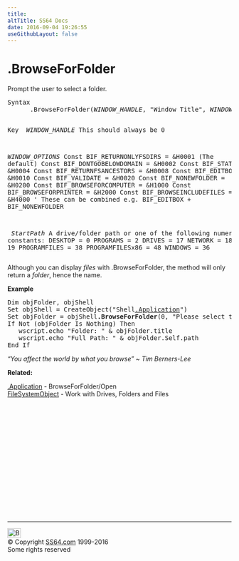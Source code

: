 ```yaml
---
title:
altTitle: SS64 Docs
date: 2016-09-04 19:26:55
useGithubLayout: false
---
```

<!-- #BeginLibraryItem "/Library/head_vb.lbi" --><!-- #EndLibraryItem --><h1>.BrowseForFolder</h1> 
<p>Prompt the user to select a folder. </p>
<pre>Syntax 
      .BrowseForFolder(<i>WINDOW_HANDLE</i>, "Window Title", <i>WINDOW_OPTIONS</i>, <i>StartPath</i>)

Key
<i>   WINDOW_HANDLE</i>  This should always be 0<i>

   WINDOW_OPTIONS</i>
     Const BIF_RETURNONLYFSDIRS   = &amp;H0001  (The default)
     Const BIF_DONTGOBELOWDOMAIN  = &amp;H0002
     Const BIF_STATUSTEXT         = &amp;H0004
     Const BIF_RETURNFSANCESTORS  = &amp;H0008
     Const BIF_EDITBOX            = &amp;H0010
     Const BIF_VALIDATE           = &amp;H0020
     Const BIF_NONEWFOLDER        = &amp;H0200
     Const BIF_BROWSEFORCOMPUTER  = &amp;H1000
     Const BIF_BROWSEFORPRINTER   = &amp;H2000
     Const BIF_BROWSEINCLUDEFILES = &amp;H4000
     ' These can be combined e.g. BIF_EDITBOX + BIF_NONEWFOLDER

<i>   StartPath</i>     A drive/folder path or one of the following numeric constants: 
     DESKTOP = 0
     PROGRAMS = 2
     DRIVES = 17
     NETWORK = 18
     NETHOOD = 19
     PROGRAMFILES = 38
     PROGRAMFILESx86 = 48
     WINDOWS = 36</pre>
<p>Although you can display  <i>files</i> with <span class="code">.BrowseForFolder</span>, the method will only return a <i>folder</i>, hence the name. </p>
<p><b>Example</b></p>
<pre>Dim objFolder, objShell
Set objShell = CreateObject("Shell<a href="shell.html">.Application</a>")
Set objFolder = objShell<b>.BrowseForFolder</b>(0, "Please select the folder.", 1, "")
If Not (objFolder Is Nothing) Then
   wscript.echo "Folder: " &amp; objFolder.title
   wscript.echo "Full Path: " &amp; objFolder.Self.path 
End If</pre>
<p class="quote"><i>“You affect the world by what you browse” ~ Tim Berners-Lee</i></p>
<p><b>Related:</b></p>
<p><a href="application.html">.Application</a> - BrowseForFolder/Open<br>
<a href="filesystemobject.html">FileSystemObject</a> - Work with Drives, Folders and Files </p><!-- #BeginLibraryItem "/Library/foot_vb.lbi" --><p>
<!-- VB300 -->
<ins class="adsbygoogle" style="display:inline-block;width:300px;height:250px" data-ad-client="ca-pub-6140977852749469" data-ad-slot="1683739502"></ins>
<script>
(adsbygoogle = window.adsbygoogle || []).push({});
</script></p>
<hr>
<div id="bl" class="footer"><a href="browseforfolder.html#"><img src="../images/top.png" width="30" height="22" alt="Back to the Top"></a></div>
<div id="br" class="footer, tagline">© Copyright <a href="../index.html">SS64.com</a> 1999-2016<br>
Some rights reserved</div><!-- #EndLibraryItem -->

